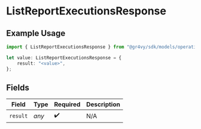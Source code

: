 # ListReportExecutionsResponse

## Example Usage

```typescript
import { ListReportExecutionsResponse } from "@gr4vy/sdk/models/operations";

let value: ListReportExecutionsResponse = {
    result: "<value>",
};
```

## Fields

| Field              | Type               | Required           | Description        |
| ------------------ | ------------------ | ------------------ | ------------------ |
| `result`           | *any*              | :heavy_check_mark: | N/A                |